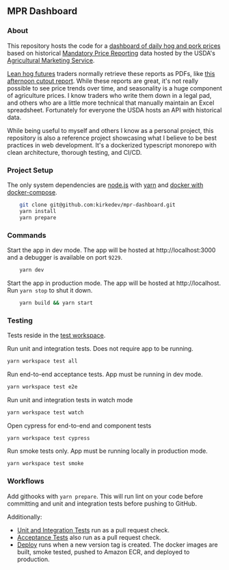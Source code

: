MPR Dashboard
--------------

### About
This repository hosts the code for a [dashboard of daily hog and pork prices](https://mpr.kirke.dev) based on historical 
[Mandatory Price Reporting](https://mpr.datamart.ams.usda.gov/) data hosted by the USDA's [Agricultural Marketing Service](https://www.ams.usda.gov/).

[Lean hog futures](https://www.cmegroup.com/markets/agriculture/livestock/lean-hogs.html) traders normally retrieve 
these reports as PDFs, like [this afternoon cutout report](https://www.ams.usda.gov/mnreports/ams_2498.pdf).
While these reports are great, it's not really possible to see price trends over time, and seasonality is a huge component of agriculture prices. 
I know traders who write them down in a legal pad, and others who are a little more technical that manually maintain an Excel spreadsheet. 
Fortunately for everyone the USDA hosts an API with historical data.

While being useful to myself and others I know as a personal project, this repository is also a reference project 
showcasing what I believe to be best practices in web development.
It's a dockerized typescript monorepo with clean architecture, thorough testing, and CI/CD.

### Project Setup

The only system dependencies are [node.js](https://nodejs.org/en/download/current) with [yarn](https://yarnpkg.com/getting-started/install) and [docker with docker-compose](https://docs.docker.com/desktop/).

```bash
    git clone git@github.com:kirkedev/mpr-dashboard.git
    yarn install
    yarn prepare
```
### Commands

Start the app in dev mode. The app will be hosted at http://localhost:3000 and a debugger is available on port `9229`.
```bash
    yarn dev     
```

Start the app in production mode. The app will be hosted at http://localhost. Run `yarn stop` to shut it down.
```bash
    yarn build && yarn start 
```

### Testing
Tests reside in the [test workspace](test/). 

Run unit and integration tests. Does not require app to be running. 
```bash
yarn workspace test all

```
Run end-to-end acceptance tests. App must be running in dev mode.
```bash
yarn workspace test e2e
```

Run unit and integration tests in watch mode
```bash
yarn workspace test watch
```

Open cypress for end-to-end and component tests
```bash
yarn workspace test cypress
```

Run smoke tests only. App must be running locally in production mode. 
```bash
yarn workspace test smoke
```

### Workflows
Add githooks with `yarn prepare`. 
This will run lint on your code before committing and unit and integration tests before pushing to GitHub.

Additionally: 
* [Unit and Integration Tests](.github/workflows/test.yaml) run as a pull request check.
* [Acceptance Tests](.github/workflows/acceptance.yaml) also run as a pull request check.
* [Deploy](.github/workflows/deploy.yaml) runs when a new version tag is created. The docker images are built, smoke tested, pushed to Amazon ECR, and deployed to production.
